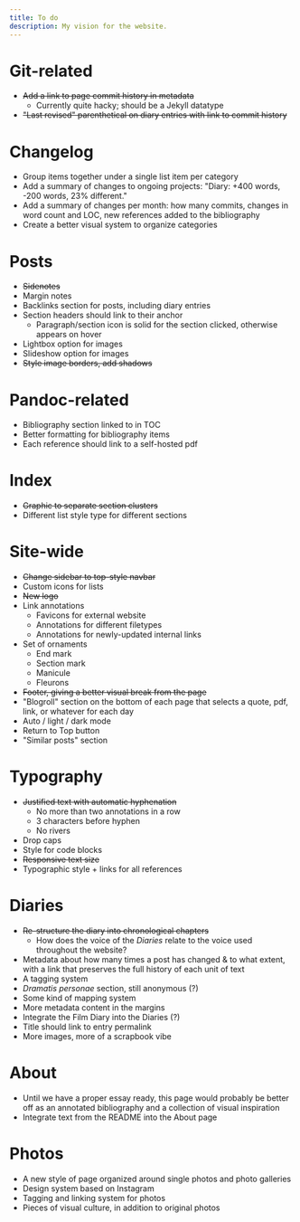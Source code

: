```yaml
---
title: To do
description: My vision for the website.
---
```


# Git-related
- ~~Add a link to page commit history in metadata~~
	* Currently quite hacky; should be a Jekyll datatype
- ~~"Last revised" parenthetical on diary entries with link to commit history~~

# Changelog
- Group items together under a single list item per category
- Add a summary of changes to ongoing projects: "Diary: +400 words, -200 words, 23% different."
- Add a summary of changes per month: how many commits, changes in word count and LOC, new references added to the bibliography
- Create a better visual system to organize categories

# Posts
- ~~Sidenotes~~
- Margin notes
- Backlinks section for posts, including diary entries
- Section headers should link to their anchor
	- Paragraph/section icon is solid for the section clicked, otherwise appears on hover
- Lightbox option for images
- Slideshow option for images
- ~~Style image borders, add shadows~~

# Pandoc-related
- Bibliography section linked to in TOC
- Better formatting for bibliography items
- Each reference should link to a self-hosted pdf

# Index
- ~~Graphic to separate section clusters~~
- Different list style type for different sections

# Site-wide
- ~~Change sidebar to top-style navbar~~
- Custom icons for lists
- ~~New logo~~
- Link annotations
	- Favicons for external website
	- Annotations for different filetypes
	- Annotations for newly-updated internal links
- Set of ornaments
	- End mark
	- Section mark
	- Manicule
	- Fleurons
- ~~Footer, giving a better visual break from the page~~
- "Blogroll" section on the bottom of each page that selects a quote, pdf, link, or whatever for each day
- Auto / light / dark mode
- Return to Top button
- "Similar posts" section

# Typography
- ~~Justified text with automatic hyphenation~~
	- No more than two annotations in a row
	- 3 characters before hyphen
	- No rivers
- Drop caps
- Style for code blocks
- ~~Responsive text size~~
- Typographic style + links for all references

# Diaries
- ~~Re-structure the diary into chronological chapters~~
	- How does the voice of the *Diaries* relate to the voice used throughout the website?
- Metadata about how many times a post has changed \& to what extent, with a link that preserves the full history of each unit of text
- A tagging system
- *Dramatis personae* section, still anonymous (?)
- Some kind of mapping system
- More metadata content in the margins
- Integrate the Film Diary into the Diaries (?)
- Title should link to entry permalink
- More images, more of a scrapbook vibe

# About
- Until we have a proper essay ready, this page would probably be better off as an annotated bibliography and a collection of visual inspiration
- Integrate text from the README into the About page

# Photos
- A new style of page organized around single photos and photo galleries
- Design system based on Instagram
- Tagging and linking system for photos
- Pieces of visual culture, in addition to original photos
